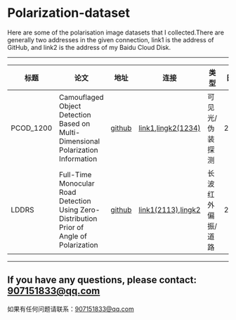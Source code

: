 # Polarization-dataset
Here are some of the polarisation image datasets that I collected.There are generally two addresses in the given connection, link1 is the address of GitHub, and link2 is the address of my Baidu Cloud Disk.

---

|标题|论文|地址|连接|类型|日期|
|-|-|-|-|-|-|
|PCOD_1200|Camouflaged Object Detection Based on Multi-Dimensional Polarization Information|[github](https://github.com/CVhfut/POL4Net?tab=readme-ov-file)|[link1](https://drive.usercontent.google.com/download?id=1cflvU9lAHaRFppMKlD0UG4xVNTkHVh6s&export=download&authuser=0),[lingk2(1234)]()|可见光/伪装探测|2024|
|LDDRS|Full-Time Monocular Road Detection Using Zero-Distribution Prior of Angle of Polarization|[github](https://github.com/polwork/LDDRS)|[link1(2113)](https://pan.baidu.com/s/1EiYgKmpPQuSLmP1VUdMlkQ ),[lingk2]()|长波红外偏振/道路|2020|



---
If you have any questions, please contact: 907151833@qq.com
---
如果有任何问题请联系：907151833@qq.com

